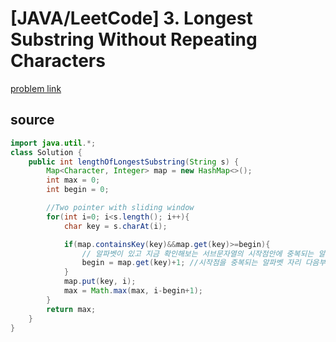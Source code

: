 # [JAVA/LeetCode] 3. Longest Substring Without Repeating Characters

[problem link](https://leetcode.com/problems/longest-substring-without-repeating-characters/)



## source

```java
import java.util.*;
class Solution {
    public int lengthOfLongestSubstring(String s) {
        Map<Character, Integer> map = new HashMap<>();
        int max = 0;
        int begin = 0;

        //Two pointer with sliding window
        for(int i=0; i<s.length(); i++){
            char key = s.charAt(i);

            if(map.containsKey(key)&&map.get(key)>=begin){
                // 알파벳이 있고 지금 확인해보는 서브문자열의 시작점안에 중복되는 알파벳이 존재한다면
                begin = map.get(key)+1; //시작점을 중복되는 알파벳 자리 다음부터로 바꿔줘야함
            }
            map.put(key, i);
            max = Math.max(max, i-begin+1);
        }
        return max;
    }
}
```

